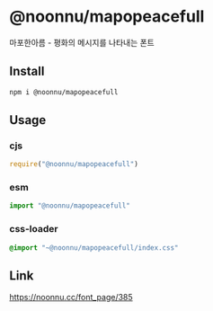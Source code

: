 # @noonnu/mapopeacefull
마포한아름 - 평화의 메시지를 나타내는 폰트

## Install
```sh
npm i @noonnu/mapopeacefull
```
## Usage
### cjs
```js
require("@noonnu/mapopeacefull")
```
### esm
```js
import "@noonnu/mapopeacefull"
```
### css-loader
```css
@import "~@noonnu/mapopeacefull/index.css"
```

## Link
https://noonnu.cc/font_page/385